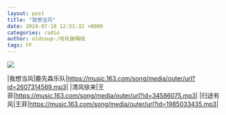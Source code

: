 ```yaml
---
layout: post
title: "我想当风"
date: 2024-07-18 12:51:32 +0800
categories: radio
author: oldsoup-/吼吼破喉咙
tags: FF
---
```

![]({{site.baseurl}}/images/cover_20240718.jpg)

|我想当风|鹿先森乐队|https://music.163.com/song/media/outer/url?id=2607314569.mp3|
|清风徐来|王菲|https://music.163.com/song/media/outer/url?id=34586075.mp3|
|归途有风|王菲|https://music.163.com/song/media/outer/url?id=1985033435.mp3|

